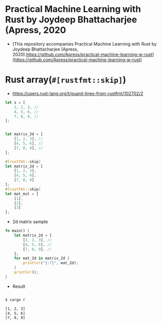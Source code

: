 # Practical Machine Learning with Rust by Joydeep Bhattacharjee (Apress, 2020
- [This repository accompanies Practical Machine Learning with Rust by Joydeep Bhattacharjee (Apress, 2020).https://github.com/Apress/practical-machine-learning-w-rust](https://github.com/Apress/practical-machine-learning-w-rust)

# Rust array(`#[rustfmt::skip]`)

- https://users.rust-lang.org/t/guard-lines-from-rustfmt/102702/2

```rs
let s = [
    1, 2, 3, //
    4, 5, 6, //
    7, 8, 9, //
];


let matrix_2d = [
    [1, 2, 3], //
    [4, 5, 6], //
    [7, 8, 9], //
];

#[rustfmt::skip]
let matrix_2d = [
    [1, 2, 3],
    [4, 5, 6],
    [7, 8, 9]
];
#[rustfmt::skip]
let mat_mul = [
    [1],
    [2],
    [3]
];
```

- 2d matrix sample

```rs
fn main() {
    let matrix_2d = [
        [1, 2, 3], //
        [4, 5, 6], //
        [7, 8, 9], //
    ];
    for mat_2d in matrix_2d {
        println!("{:?}", mat_2d);
    }
    println!();
}
```

- Result
  
```bash

$ cargo r

[1, 2, 3]
[4, 5, 6]
[7, 8, 9]
```
